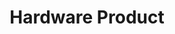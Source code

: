 ---
title: Hardware Product
position: 2.2
type: 
description: Hardware information in Technopedia is classified by product and model. 
content_markdown: |-
  You query the hardware product to get the product name and other details.
  To get information about specifications for the harware model, you must query the hardware model node.
  You use the `HAS_A` relationship between the nodes to get a combination of product and model data.

  `MATCH (n:HARDWARE_PRODUCT) RETURN n LIMIT 25`
  {: .info}
  
  <br>
  The following image shows the hardware nodes, relationships, and relevant connections. <br>
    
  ![API Image](/images/hardware.png){:class="img-responsive"} <br>

  #### Query Examples <br>
    
  To use the MATCH statements in the following examples, you append the MATCH statement to the following tql endpoint and make a GET request from a API client or use cURL. <br>
  
  `https://v6-1.technopedia.com/tql?q=<MATCH Statement>`
    


left_code_blocks:
  - code_block: |
      MATCH (n:HARDWARE_PRODUCT) RETURN n.product, n.desupported_flag

      RESPONSE SAMPLE
      
      { 
        "results": [
            {
                "n.desupported_flag": null,
                "n.product": "Express5800/A1080a Series"
            },
            {
                "n.desupported_flag": null,
                "n.product": "Phaser 3125 (Networked)"
            {
                "n.desupported_flag": "TRUE",
                "n.product": "ProLiant BL460c G6 Server Blade"
            },    
                        {
                "n.desupported_flag": null,
                "n.product": "Pro 3010 Desktop PC"
            },
            {
                "n.desupported_flag": null,
                "n.product": "Essentio Series"
            },
            {
                "n.desupported_flag": null,
                "n.product": "DX100 Series"
            },
            {
                "n.desupported_flag": null,
                "n.product": "500 Series Notebook PC"
            },
            {
                "n.desupported_flag": null,
                "n.product": "ThinkCentre A51"
            },
            {
                "n.desupported_flag": null,
                "n.product": "3Com OfficeConnect Cable/DSL Gateway"
            }
        ]
      {    
            

    title: Example one
    language: javascript

    
  - code_block: >-
      MATCH (product:HARDWARE_PRODUCT)<-[:HAS_A]-(model:HARDWARE_MODEL) RETURN  product, model


      RESPONSE SAMPLE

      {  
        "results": [
            {
                "model.cpu_sockets": 4,
                "model.cpu_url": "http://www.necam.com/docs/?id=6ee81afc-8691-484e-9549-b21b83f6302e",
                "model.created_at": "2010-04-23 11:31:47",
                "model.date_introduced": "3/30/2010",
                "model.desupported_flag": null,
                "model.max_non_operating_humidity": null,
                "model.max_non_operating_temp": null,
                "model.max_operating_temp": null,
                "model.min_non_operating_humidity": null,
                "model.min_non_operating_temp": null,
                "model.min_operating_temp": null,
                "model.model": "A1080a-S",
                "model.modified_at": "2013-10-18 16:54:07",
                "model.technopedia_id": "807bd3dc-2100-4116-a4e2-cbf741e725d4",
                "product.create_date": null,
                "product.desupported_flag": null,
                "product.modified_at": "2011-03-16 09:46:45",
                "product.product": "Express5800/A1080a Series",
                "product.technopedia_id": "f6d32439-001b-4ca7-abb1-cd7627086ade"
            },
            {
                "model.cpu_sockets": 8,
                "model.cpu_url": "http://www.necam.com/docs/?id=6ee81afc-8691-484e-9549-b21b83f6302e",
                "model.created_at": "2010-04-23 11:32:43",
                "model.date_introduced": "3/30/2010",
                "model.desupported_flag": null,
                "model.max_non_operating_humidity": null,
                "model.max_non_operating_temp": null,
                "model.max_operating_temp": null,
                "model.min_non_operating_humidity": null,
                "model.min_non_operating_temp": null,
                "model.min_operating_temp": null,
                "model.model": "A1080a-E",
                "model.modified_at": "2013-10-18 16:54:22",
                "model.technopedia_id": "5cb93d0e-63d0-43eb-89d8-7d1d25ff4ce5",
                "product.create_date": null,
                "product.desupported_flag": null,
                "product.modified_at": "2011-03-16 09:46:45",
                "product.product": "Express5800/A1080a Series",
                "product.technopedia_id": "f6d32439-001b-4ca7-abb1-cd7627086ade"
            }
       ]
      {  
    title: Example two
    language: javascript
  - code_block: |-
      MATCH (hw:HARDWARE_PRODUCT)-[a:BELONGS_TO]->(cat_2:CATEGORY_2)-[e:BELONGS_TO]->(cat_1:CATEGORY_1)-[y:BELONGS_TO]->(cat_group:CATEGORY_GROUP) RETURN hw, cat_2, cat_1, cat_group LIMIT 2

      RESPONSE SAMPLE
      {  
         "results": [
        {
            "cat_1.cat_taxonomy2012_id": null,
            "cat_1.description": "The process of preserving the landscape clean, safe, and 
             attractive.",
            "cat_1.label": "Landscape Maintenance",
            "cat_1.technopedia_id": "ef2864c2-4215-4ee7-b373-d6054560cca9",
            "cat_2.cat_taxonomy2012_id": null,
            "cat_2.cat_taxonomy2012_parent_id": null,
            "cat_2.description": "A group of devices that is designed to maintain and protect the 
             environment.",
            "cat_2.label": "Environmental Monitoring and Protection",
            "cat_2.technopedia_id": "56974f54-ef68-48fa-871f-efbfb6144baa",
            "cat_group.label": "Building Maintenance",
            "hw.cat_manufacturer_id": null,
            "hw.create_date": null,
            "hw.desupported_flag": null,
            "hw.modified_at": "2017-09-06 11:16:36",
            "hw.product": "Ecomar",
            "hw.technopedia_id": "f7796096-89fc-4dec-a949-15730d4915c6"
        },
        {
            "cat_1.cat_taxonomy2012_id": null,
            "cat_1.description": "The process of preserving the landscape clean, safe, and attractive.",
            "cat_1.label": "Landscape Maintenance",
            "cat_1.technopedia_id": "ef2864c2-4215-4ee7-b373-d6054560cca9",
            "cat_2.cat_taxonomy2012_id": null,
            "cat_2.cat_taxonomy2012_parent_id": null,
            "cat_2.description": "An irrigation control system is a device used to operate 
             automatic watering systems such as drip irrigation systems or lawn sprinklers.",  
            "cat_2.label": "Irrigation System",
            "cat_2.technopedia_id": "6b727766-ac35-422b-8046-6c9f17d13160",
            "cat_group.label": "Building Maintenance",
            "hw.cat_manufacturer_id": null,
            "hw.create_date": null,
            "hw.desupported_flag": null,
            "hw.modified_at": "2017-12-12 17:16:26",
            "hw.product": "SmartLine Controller",
            "hw.technopedia_id": "b60dc2ae-c262-4cbc-9baa-6df87270745f"
       }
        ]
      {       
        
    title: Example three
    language: javascript

  - code_block: |-
      MATCH (hw:HARDWARE_PRODUCT)-[a:HAS_A]->(manu:MANUFACTURER) RETURN hw, manu.manufacturer

      RESPONSE SAMPLE
      {
          
        "results": [
            {
                "hw.create_date": null,
                "hw.desupported_flag": null,
                "hw.modified_at": "2011-03-16 09:46:45",
                "hw.product": "Express5800/A1080a Series",
                "hw.technopedia_id": "f6d32439-001b-4ca7-abb1-cd7627086ade",
                "manu.manufacturer": "NEC"
            },
            {
                "hw.create_date": null,
                "hw.desupported_flag": null,
                "hw.modified_at": "2011-03-21 11:22:10",
                "hw.product": "Phaser 3125 (Networked)",
                "hw.technopedia_id": "4d35ec28-0f16-4787-acca-885679265b59",
                "manu.manufacturer": "Xerox"
            },
            {
                "hw.create_date": null,
                "hw.desupported_flag": null,
                "hw.modified_at": "2017-06-01 11:29:10",
                "hw.product": "Pro 3010 Desktop PC",
                "hw.technopedia_id": "e2b8fab2-681f-48f5-8ac7-57cb7f36e97b",
                "manu.manufacturer": "Hewlett-Packard Company"
            }
        ]
      {  
        
      
        
    title: Example four
    language: javascript

  - code_block: |-
      MATCH (hardware:HARDWARE_PRODUCT)-[a:BELONGS_TO]->(cat_2:CATEGORY_2)-[e:BELONGS_TO]->(vertical:VERTICAL) RETURN hardware, cat_2, vertical
      
      RESPONSE SAMPLE
      {
        "results": [
            {
                "cat_2.description": "A computer or device on a network that manages network resource",
                "cat_2.label": "Servers",
                "cat_2.technopedia_id": "195fa6b3-7d0f-4317-995f-d3c9f1ae08e7",
                "hardware.create_date": null,
                "hardware.desupported_flag": null,
                "hardware.modified_at": "2011-03-16 09:46:45",
                "hardware.product": "Express5800/A1080a Series",
                "hardware.technopedia_id": "f6d32439-001b-4ca7-abb1-cd7627086ade",
                "vertical.name": "Information and Technology",
                "vertical.short_name": "IT",
                "vertical.technopedia_id": "0be7a9ed-b538-4942-b6ce-b9243566305f"
            },
            {
                "cat_2.description": "A common type of computer printer that rapidly produces high quality text and graphics on plain paper. It employs a xerographic printing process, where image is produced by the direct scanning of a laser beam across the printer's photoreceptor",
                "cat_2.label": "Laser Printers",
                "cat_2.technopedia_id": "bcb655cc-b5ef-4915-838f-8ff68cb65cce",
                "hardware.create_date": null,
                "hardware.desupported_flag": null,
                "hardware.modified_at": "2011-03-21 11:22:10",
                "hardware.product": "Phaser 3125 (Networked)",
                "hardware.technopedia_id": "4d35ec28-0f16-4787-acca-885679265b59",
                "vertical.name": "Medical and Health Care",
                "vertical.short_name": "MD",
                "vertical.technopedia_id": "81520b3f-6ffc-42c7-afce-a25bbdc63385"
            }
        ]
      {  
    title: Example five
    language: javascript

  - code_block: |-
      curl -G -H "Authorization: Bearer b93477a9-057b-4878-a16b93477a9-057b-4878-a16f-d7f7d1f27a7af-d7f7d1f27a7a" "https://v6.technopedia.com/tql" --data-urlencode' "q=MATCH (h:HARDWARE_PRODUCT) RETURN h.product"

      
    title: cURL
    language: bash    
right_code_blocks:
  - code_block: |2
      technopedia_id
      product
      desupported_flag
      create_date
      modified_at
    title: Hardware Product Attributes
    language: bash
  - code_block: |2-
      (HARDWARE_PRODUCT)-[:HAS_A]->(MANUFACTURER)
                
      (HARDWARE_PRODUCT)-[:BELONGS_TO]->(CATEGORY_2)

      (HARDWARE_PRODUCT)-[:HAS_A]->(SUPPORT_STAGE)

      (HARDWARE_PRODUCT)-[:HAS_A]->(SUPPORT_STAGE)-[:HAS_A]->(SUPPORT_POLICY)
            
      (HARDWARE_PRODUCT)-[:HAS_A]->(CERTIFICATION)


      
      
    title: Relationships
    language: bash
---